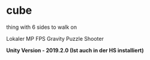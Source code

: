 # cube
thing with 6 sides to walk on

Lokaler MP FPS Gravity Puzzle Shooter

**Unity Version - 2019.2.0 (Ist auch in der HS installiert)**

